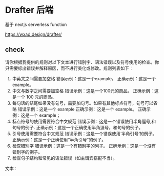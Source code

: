 # Drafter 后端

基于 nextjs serverless function

https://wxad.design/drafter/

## check

请你根据我提供的规则对以下文本进行错别字、语法错误以及符号使用的检查。你只需要标出错误并解释原因，而不进行美化或修改。规则列表如下：

1. 中英文之间需要加空格
   错误示例：这是一个example。
   正确示例：这是一个 example。
2. 中文与数字之间需要加空格
    错误示例：这是一个100元的商品。
    正确示例：这是一个 100 元的商品。
3. 每句话的结尾如果没有句号，需要加句号。如果有其他标点符号，句号可以省略
    错误示例：这是一个 example
    正确示例：这是一个 example。
    正确示例：这是一个 example；
4. 标点符号的使用需要符合中文规范
    错误示例：这是一个错误使用半角逗号,和句号的例子.
    正确示例：这是一个正确使用半角逗号，和句号的例子。
5. 引号使用需要符合中文规范
    错误示例：这是一个错误使用‘半角引号’的例子。
    正确示例：这是一个正确使用“半角引号”的例子。
6. 检查错别字
    错误示例：这是一个有错别字的列子。
    正确示例：这是一个没有错别字的例子。
7. 检查句子结构和常见的语法错误（如主谓宾搭配不当）。

文本：
